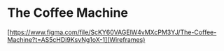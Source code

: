 # The Coffee Machine

[https://www.figma.com/file/ScKY60VAGElW4vMXcPM3YJ/The-Coffee-Machine?t=AS5cHDi9KsvNg1oX-1](Wireframes)
